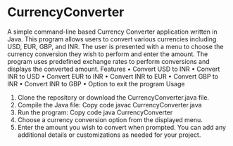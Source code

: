 # CurrencyConverter
A simple command-line based Currency Converter application written in Java. This program allows users to convert various currencies including USD, EUR, GBP, and INR. The user is presented with a menu to choose the currency conversion they wish to perform and enter the amount. The program uses predefined exchange rates to perform conversions and displays the converted amount.
Features
•	Convert USD to INR
•	Convert INR to USD
•	Convert EUR to INR
•	Convert INR to EUR
•	Convert GBP to INR
•	Convert INR to GBP
•	Option to exit the program
Usage
1.	Clone the repository or download the CurrencyConverter.java file.
2.	Compile the Java file:
Copy code
javac CurrencyConverter.java
3.	Run the program:
Copy code
java CurrencyConverter
4.	Choose a currency conversion option from the displayed menu.
5.	Enter the amount you wish to convert when prompted.
You can add any additional details or customizations as needed for your project.
